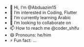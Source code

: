 - 👋 Hi, I’m @Abduazim15
- 👀 I’m interested in Coding, Flutter
- 🌱 I’m currently learning Arabic
- 💞️ I’m looking to collaborate on 
- 📫 How to reach me @coder_shifu
- 😄 Pronouns: he/him
- ⚡ Fun fact: ...

<!---
Abduazim15/Abduazim15 is a ✨ special ✨ repository because its `README.md` (this file) appears on your GitHub profile.
You can click the Preview link to take a look at your changes.
--->
